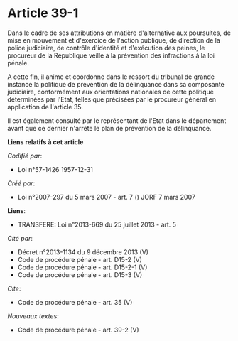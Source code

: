 # Article 39-1

Dans le cadre de ses attributions en matière d'alternative aux poursuites, de mise en mouvement et d'exercice de l'action
publique, de direction de la police judiciaire, de contrôle d'identité et d'exécution des peines, le procureur de la
République veille à la prévention des infractions à la loi pénale.

A cette fin, il anime et coordonne dans le ressort du tribunal de grande instance la politique de prévention de la
délinquance dans sa composante judiciaire, conformément aux orientations nationales de cette politique déterminées par
l'Etat, telles que précisées par le procureur général en application de l'article 35. 

Il est également consulté par le représentant de l'Etat dans le département avant que ce dernier n'arrête le plan de
prévention de la délinquance.

**Liens relatifs à cet article**

_Codifié par_:

  - Loi n°57-1426 1957-12-31

_Créé par_:

  - Loi n°2007-297 du 5 mars 2007 - art. 7 () JORF 7 mars 2007

**Liens**:

  - TRANSFERE: Loi n°2013-669 du 25 juillet 2013 - art. 5

_Cité par_:

  - Décret n°2013-1134 du 9 décembre 2013 (V)
  - Code de procédure pénale - art. D15-2 (V)
  - Code de procédure pénale - art. D15-2-1 (V)
  - Code de procédure pénale - art. D15-3 (V)

_Cite_:

  - Code de procédure pénale - art. 35 (V)

_Nouveaux textes_:

  - Code de procédure pénale - art. 39-2 (V)
